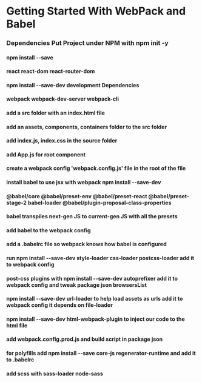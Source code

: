 # Getting Started With WebPack and Babel

### Dependencies Put Project under NPM with npm init -y

#### npm install --save

#### react react-dom react-router-dom

#### npm install --save-dev development Dependencies

#### webpack webpack-dev-server webpack-cli

#### add a src folder with an index.html file

#### add an assets, components, containers folder to the src folder

#### add index.js, index.css in the source folder

#### add App.js for root component

#### create a webpack config 'webpack.config.js' file in the root of the file

#### install babel to use jsx with webpack npm install --save-dev

#### @babel/core @babel/preset-env @babel/preset-react @babel/preset-stage-2 babel-loader @babel/plugin-proposal-class-properties

#### babel transpiles next-gen JS to current-gen JS with all the presets

#### add babel to the webpack config

#### add a .babelrc file so webpack knows how babel is configured

#### run npm install --save-dev style-loader css-loader postcss-loader add it to webpack config

#### post-css plugins with npm install --save-dev autoprefixer add it to webpack config and tweak package json browsersList

#### npm install --save-dev url-loader to help load assets as urls add it to webpack config it depends on file-loader

#### npm install --save-dev html-webpack-plugin to inject our code to the html file

#### add webpack.config.prod.js and build script in package json

#### for polyfills add npm install --save core-js regenerator-runtime and add it to .babelrc

#### add scss with sass-loader node-sass
